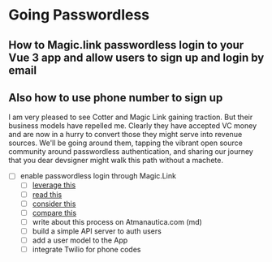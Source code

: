 # Going Passwordless

## How to Magic.link passwordless login to your Vue 3 app and allow users to sign up and login by email

## Also how to use phone number to sign **up**

I am very pleased to see Cotter and Magic Link gaining traction. But their business models have repelled me. Clearly they have accepted VC money and are now in a hurry to convert those they might serve into revenue sources. We'll be going around them, tapping the vibrant open source community around passwordless authentication, and sharing our journey that you dear devsigner might walk this path without a machete.

- [ ] enable passwordless login through Magic.Link
  - [ ] [leverage this](https://github.com/gedrick/vue-node-passport)
  - [ ] [read this](https://medium.com/@ninjudd/passwords-are-obsolete-9ed56d483eb)
  - [ ] [consider this](https://github.com/florianheinemann/passwordless)
  - [ ] [compare this](https://github.com/mxstbr/passport-magic-login)
  - [ ] write about this process on Atmanautica.com (md)
  - [ ] build a simple API server to auth users
  - [ ] add a user model to the App
  - [ ] integrate Twilio for phone codes
